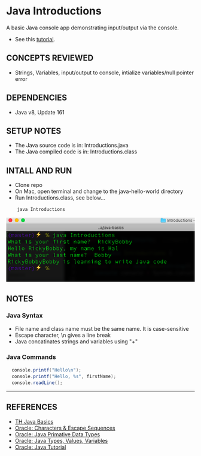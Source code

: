 # Java Introductions

A basic Java console app demonstrating input/output via the console.
- See this [tutorial](https://teamtreehouse.com/library/java-basics).

## CONCEPTS REVIEWED

- Strings, Variables, input/output to console, intialize variables/null pointer error

## DEPENDENCIES

- Java v8, Update 161

## SETUP NOTES

- The Java source code is in: Introductions.java
- The Java compiled code is in: Introductions.class


## INTALL AND RUN

- Clone repo
- On Mac, open terminal and change to the java-hello-world directory
- Run Introductions.class, see below...

```java
    java Introductions
```
<p align="center">
  <img src="introductions.png">
</p>

## NOTES

### Java Syntax

- File name and class name must be the same name. It is case-sensitive
- Escape character, \n gives a line break
- Java concatinates strings and variables using "+"


### Java Commands

```java
  console.printf("Hello\n");
  console.printf("Hello, %s", firstName);
  console.readLine();
``` 



-------------------------------------------

## REFERENCES

- [TH Java Basics](https://teamtreehouse.com/library/java-basics)
- [Oracle: Characters & Escape Sequences](https://docs.oracle.com/javase/tutorial/java/data/characters.html)
- [Oracle: Java Primative Data Types](https://docs.oracle.com/javase/tutorial/java/nutsandbolts/datatypes.html)
- [Oracle: Java Types, Values, Variables](https://docs.oracle.com/javase/specs/jls/se7/html/jls-4.html)
- [Oracle: Java Tutorial](https://docs.oracle.com/javase/tutorial/java/index.html)
